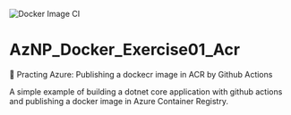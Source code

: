 ![Docker Image CI](https://github.com/wilsonneto-dev/AzNP_Docker_Exercise01_ACR/workflows/Docker%20Image%20CI/badge.svg?branch=master)

# AzNP_Docker_Exercise01_Acr
🐳 Practing Azure: Publishing a dockecr image in ACR by Github Actions

A simple example of building a dotnet core application with github actions and publishing a docker image in Azure Container Registry.

